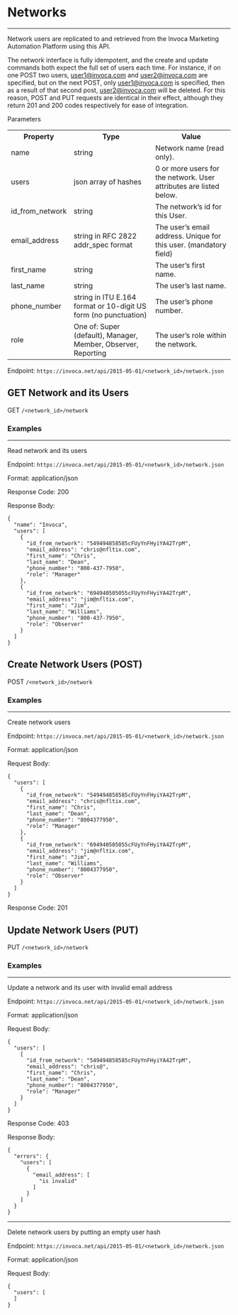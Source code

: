 Networks
========

* * *

Network users are replicated to and retrieved from the Invoca Marketing Automation Platform using this API.

The network interface is fully idempotent, and the create and update commands both expect the full set of users each time. For instance, if on one POST two users, user1@invoca.com and user2@invoca.com are specified, but on the next POST, only user1@invoca.com is specified, then as a result of that second post, user2@invoca.com will be deleted. For this reason, POST and PUT requests are identical in their effect, although they return 201 and 200 codes respectively for ease of integration.


Parameters

<table>
  <tr><th>Property</th><th>Type</th><th>Value</th></tr>
  <tr><td>name</td><td>string</td><td>Network name (read only).</td></tr>
  <tr><td>users</td><td>json array of hashes</td><td>0 or more users for the network. User attributes are listed below.</td></tr>
  <tr><td>id_from_network</td><td>string</td><td>The network’s id for this User.</td></tr>
  <tr><td>email_address</td><td>string in RFC 2822 addr_spec format</td><td>The user’s email address. Unique for this user. (mandatory field)</td></tr>
  <tr><td>first_name</td><td>string</td><td>The user’s first name.</td></tr>
  <tr><td>last_name</td><td>string</td><td>The user’s last name.</td></tr>
  <tr><td>phone_number</td><td>string in ITU E.164 format or 10-digit US form (no punctuation)</td><td>The user’s phone number.</td></tr>
  <tr><td>role</td><td>One of: Super (default), Manager, Member, Observer, Reporting</td><td>The user’s role within the network.</td></tr>
</table>

Endpoint:
`https://invoca.net/api/2015-05-01/<network_id>/network.json`

## GET Network and its Users
GET `/<network_id>/network`


### Examples
<hr>

Read network and its users

Endpoint:
`https://invoca.net/api/2015-05-01/<network_id>/network.json`

Format: application/json

Response Code: 200

Response Body:
<pre><code>{
  "name": "Invoca",
  "users": [
    {
      "id_from_network": "549494858585cFUyYnFHyiYA42TrpM",
      "email_address": "chris@nfltix.com",
      "first_name": "Chris",
      "last_name": "Dean",
      "phone_number": "800‐437‐7950",
      "role": "Manager"
    },
    {
      "id_from_network": "694940505055cFUyYnFHyiYA42TrpM",
      "email_address": "jim@nfltix.com",
      "first_name": "Jim",
      "last_name": "Williams",
      "phone_number": "800‐437‐7950",
      "role": "Observer"
    }
  ]
}</pre></code>


## Create Network Users (POST)
POST `/<network_id>/network`


### Examples
<hr>

Create network users

Endpoint:
`https://invoca.net/api/2015-05-01/<network_id>/network.json`

Format: application/json

Request Body:
<pre><code>{
  "users": [
    {
      "id_from_network": "549494858585cFUyYnFHyiYA42TrpM",
      "email_address": "chris@nfltix.com",
      "first_name": "Chris",
      "last_name": "Dean",
      "phone_number": "8004377950",
      "role": "Manager"
    },
    {
      "id_from_network": "694940505055cFUyYnFHyiYA42TrpM",
      "email_address": "jim@nfltix.com",
      "first_name": "Jim",
      "last_name": "Williams",
      "phone_number": "8004377950",
      "role": "Observer"
    }
  ]
}</pre></code>

Response Code: 201


## Update Network Users (PUT)
PUT `/<network_id>/network`


### Examples
<hr>

Update a network and its user with invalid email address

Endpoint:
`https://invoca.net/api/2015-05-01/<network_id>/network.json`

Format: application/json

Request Body:
<pre><code>{
  "users": [
    {
      "id_from_network": "549494858585cFUyYnFHyiYA42TrpM",
      "email_address": "chris@",
      "first_name": "Chris",
      "last_name": "Dean",
      "phone_number": "8004377950",
      "role": "Manager"
    }
  ]
}</pre></code>

Response Code: 403

Response Body:
<pre><code>{
  "errors": {
    "users": [
      {
        "email_address": [
          "is invalid"
        ]
      }
    ]
  }
}</pre></code>

<hr>

Delete network users by putting an empty user hash

Endpoint:
`https://invoca.net/api/2015-05-01/<network_id>/network.json`

Format: application/json

Request Body:
<pre><code>{
  "users": [
  ]
}</pre></code>

